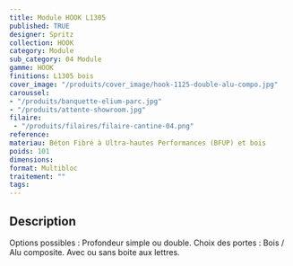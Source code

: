 ```yaml
---
title: Module HOOK L1305
published: TRUE
designer: Spritz
collection: HOOK
category: Module
sub_category: 04 Module
gamme: HOOK
finitions: L1305 bois
cover_image: "/produits/cover_image/hook-1125-double-alu-compo.jpg"
caroussel: 
- "/produits/banquette-elium-parc.jpg"
- "/produits/attente-showroom.jpg"
filaire: 
 - "/produits/filaires/filaire-cantine-04.png"
reference: 
materiau: Béton Fibré à Ultra-hautes Performances (BFUP) et bois
poids: 101
dimensions:
format: Multibloc
traitement: ""
tags: 
---
```


## Description

Options possibles : Profondeur simple ou double. Choix des portes : Bois / Alu composite. Avec ou sans boite aux lettres.
